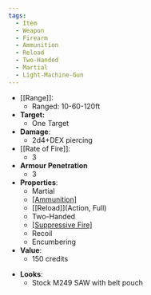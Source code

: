 ```yaml
---
tags:
  - Item
  - Weapon
  - Firearm
  - Ammunition
  - Reload
  - Two-Handed
  - Martial
  - Light-Machine-Gun
---
```

- [[Range]]:
	- Ranged: 10-60-120ft
- **Target:**
	- One Target
- **Damage**:
	- 2d4+DEX piercing
- [[Rate of Fire]]:
	- 3
- **Armour Penetration**
	-  3
- **Properties**:
	* Martial
	* [[Ammunition]](20)
	* [[Reload]](Action, Full)
	* Two-Handed
	* [[Suppressive Fire]](TODO)
  * Recoil
  * Encumbering
- **Value**:
	- 150 credits
* **Looks**:
	- Stock M249 SAW with belt pouch
